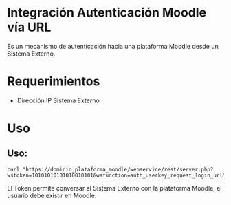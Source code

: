 # Integración Autenticación Moodle vía URL
Es un mecanismo de autenticación hacia una plataforma Moodle desde un Sistema Externo.
# Requerimientos
- Dirección IP Sistema Externo
# Uso
## Uso:
```
curl "https://dominio_plataforma_moodle/webservice/rest/server.php?wstoken=10101010101010010101&wsfunction=auth_userkey_request_login_url&moodlewsrestformat=json&user[username]=nombre_usuario"
```
El Token permite conversar el Sistema Externo con la plataforma Moodle, el usuario debe existir en Moodle.

